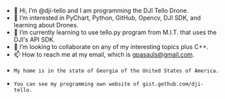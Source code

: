 - 👋 Hi, I’m @dji-tello and I am programming the DJI Tello Drone.
- 👀 I’m interested in PyChart, Python, GitHub, Opencv, DJI SDK, and learning about Drones.
- 🌱 I’m currently learning to use tello.py program from M.I.T. that uses the DJI's API SDK.
- 💞️ I’m looking to collaborate on any of my interesting topics plus C++.
- 📫 How to reach me at my email, which is gpasauls@gmail.com.
-     My home is in the state of Georgia of the United States of America.
-     You can see my programming own website of gist.gethub.com/dji-tello.

<!---
dji-tello/dji-tello is a ✨ special ✨ repository because its `README.md` (this file) appears on your GitHub profile.
You can click the Preview link to take a look at your changes.
--->
